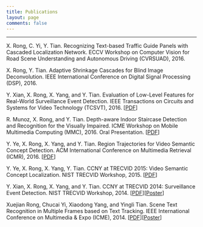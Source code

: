 ```yaml
---
title: Publications
layout: page
comments: false
---
```


--------------------------------------------------------------------------------
X. Rong, C. Yi, Y. Tian. Recognizing Text-based Traffic Guide Panels with Cascaded Localization Network. ECCV Workshop on Computer Vision for Road Scene Understanding and Autonomous Driving (CVRSUAD), 2016.

X. Rong, Y. Tian. Adaptive Shrinkage Cascades for Blind Image Deconvolution. IEEE International Conference on Digital Signal Processing (DSP), 2016.

Y. Xian, X. Rong, X. Yang, and Y. Tian. Evaluation of Low-Level Features for Real-World Surveillance Event Detection. IEEE Transactions on Circuits and Systems for Video Technology (TCSVT), 2016. [[PDF](/publications/pdf/TCSVT16.pdf)]

R. Munoz, X. Rong, and Y. Tian. Depth-aware Indoor Staircase Detection and Recognition for the Visually Impaired. ICME Workshop on Mobile Multimedia Computing (MMC), 2016\. Oral Presentation. [[PDF](/publications/pdf/MMC16.pdf)]

Y. Ye, X. Rong, X. Yang, and Y. Tian. Region Trajectories for Video Semantic Concept Detection. ACM International Conference on Multimedia Retrieval (ICMR), 2016\. [[PDF](/publications/pdf/ICMR16.pdf)]

Y. Ye, X. Rong, X. Yang, Y. Tian. CCNY at TRECVID 2015: Video Semantic Concept Localization. NIST TRECVID Workshop, 2015\. [[PDF](/publications/pdf/TRECVID15_LOC.pdf)]

Y. Xian, X. Rong, X. Yang, and Y. Tian. CCNY at TRECVID 2014: Surveillance Event Detection. NIST TRECVID Workshop, 2014\. [[PDF](/publications/pdf/TRECVID14_SED.pdf)][[Poster](/publications/pdf/TRECVID14_SED_Poster.pdf)]

Xuejian Rong, Chucai Yi, Xiaodong Yang, and Yingli Tian. Scene Text Recognition in Multiple Frames based on Text Tracking. IEEE International Conference on Multimedia & Expo (ICME), 2014\. [[PDF](/publications/pdf/ICME14.pdf)][[Poster](/publications/pdf/ICME14_Poster.pdf)]

